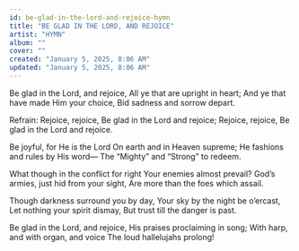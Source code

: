 ```yaml
---
id: be-glad-in-the-lord-and-rejoice-hymn
title: "BE GLAD IN THE LORD, AND REJOICE"
artist: "HYMN"
album: ""
cover: ""
created: "January 5, 2025, 8:06 AM"
updated: "January 5, 2025, 8:06 AM"
---
```


Be glad in the Lord, and rejoice,
All ye that are upright in heart;
And ye that have made Him your choice,
Bid sadness and sorrow depart.


Refrain:
Rejoice, rejoice,
Be glad in the Lord and rejoice;
Rejoice, rejoice,
Be glad in the Lord and rejoice.

Be joyful, for He is the Lord
On earth and in Heaven supreme;
He fashions and rules by His word—
The “Mighty” and “Strong” to redeem.

What though in the conflict for right
Your enemies almost prevail?
God’s armies, just hid from your sight,
Are more than the foes which assail.

Though darkness surround you by day,
Your sky by the night be o’ercast,
Let nothing your spirit dismay,
But trust till the danger is past.

Be glad in the Lord, and rejoice,
His praises proclaiming in song;
With harp, and with organ, and voice
The loud hallelujahs prolong!